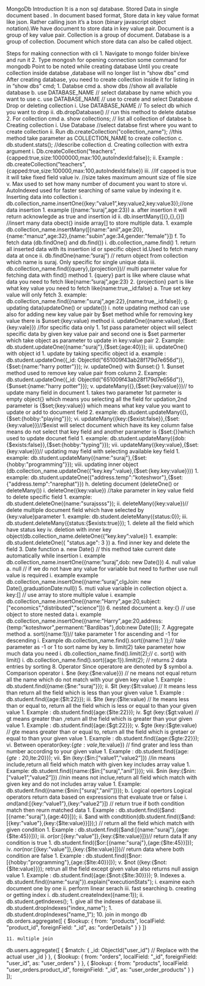 MongoDb
Introduction
It is a non sql database. Stored Data in single document based . In document based format, Store data in key value format like json. Rather calling json it’s a bson (binary javascript object notation).We have document to store data in key value pair. Document is a group of key value pair. Collection is a group of document. Database is a group of collection.
Document which store data can also be called object.

Steps for making connection with cli
    1. Navigate to mongo folder bin/exe and run it
    2. Type mongosh for opening connection
some command for mongodb
Point to be noted while creating database
	Until you create collection inside databse ,database will no longer list in “show dbs” cmd
	After creating database, you need to create collection inside it for listing in in “show dbs” cmd;
    1.   Databse cmd
        a. show dbs //show all available database
        b. use DATABASE_NAME // select database by name which you want to use
        c. use DATABASE_NAME // use to create and select Database
        d. Drop or deleting collection
            i. Use DATABASE_NAME // To select db which you want to drop
            ii. db.dropDatabase() // run this method to delete databse
    2. For collection cmd
        a. show collections; // list all collection of databse
        b. Creating collection
            i. Use  Database //select databse first where you want to create collection
            ii. Run db.createCollection("collection_name");  //this method take parameter as COLLECTION_NAME to create collection
        c. db.student.stats(); //describe collection
        d. Creating collection with extra argument
            i. Db.createCollection(“teachers”,{capped:true,size:10000000,max:100,autoIndexId:false});
            ii. Example : db.createCollection("teachers",{capped:true,size:100000,max:100,autoIndexId:false})
            iii. //if capped is true it will take fixed field value
            iv. //size takes maximum amount size of file size
            v. Max used to set how many number of document you want to store
            vi. AutoIndexed  used for faster searching of same value by indexing it
        e. Inserting data into collection
            i. db.collection_name.insertOne({key:”value1”,key:value2,key:value3});//one data insertion
                1. example ({name:”suraj”,age:23})
                    a. after insertion it  will return acknowlegde as true and insertion id
            ii. db.insertMany([{},{},{}]) //insert many data obect{} inside array[] to store multiple data.
                1. example db.collection_name.insertMany([{name:"anil",age:20},{name:"manuz",age:32},{name:"subin",age:34,gender:"female"}])
        f. To fetch data  (db.findOne() and db.find())
            i. db.collection_name.find() 
                1. return all inserted data with its insertion id or specific object id.Used to fetch many data at once
            ii. db.findOne(name:”suraj”) // return object from collection which name is suraj. Only specific for single unique data
            iii. db.collection_name.find({query},{projection})// multi parmeter value for fetching data with find() method
                1. {query} part  is like where clause what data you need to fetch like{name:”suraj”,age:23}
                2. {projection} part is like what key value you need to fetch like{name:true,_id:false}
                    a. True set key value will only fetch
                3. example: db.collection_name.find({name:"suraj",age:22},{name:true,_id:false});
        g. updating data(updateOne() or update())
            i. note updating method can use also for adding new key value pair by $set method while for removing key value there is $unset:{key:value} method
            ii. updateOne({name:value},{$set:{key:vale}}) //for specific data only
                1. 1st pass parameter object will select specific data by given key value pair and second one is $set parmerter which take object as parameter to update in key:value pair
                2. Example: db.student.updateOne({name:"suraj"},{$set:{age:40}});
            iii. updateOne() with object id
                1. update by taking specific object id 
                    a. example : db.student.updateOne({_id: ObjectId("651009f43ab28f179d7e656d")},{$set:{name:"harry potter"}});
            iv. updateOne() with $unset:{}
                1. $unset method used to remove key value pair from column
                2. Example: db.student.updateOne({_id: ObjectId("651009f43ab28f179d7e656d")},{$unset:{name:"harry potter"}});
            v. updateMany({},{$set:{key:value}})// to update many field in document
                1. takes two parameter 1st parmeter is empty object{} which means you selecting all the field for updation,2nd parameter is {$set;{key:value}} which means what key value you want to update or add to document field
                2. example: db.student.updateMany({},{$set:{hobby:"playing"}});
            vi. updateMany({key:{$exist:false}},{$set:{key:value}})//$exist will select document which have its key column false means do not select that key field  and another parameter is {$set:{}}which used to update docunet field
                1. example: db.student.updateMany({dob:{$exists:false}},{$set:{hobby:"typing"}});
            vii. updateMany({key:value},{$set:{key:value}})// updating may field with selecting available key field
                1. example: db.student.updateMany({name:"suraj"},{$set:{hobby:"programming"}});
            viii. updating inner object (db.collection_name.updateOne({“key.key”:value},{$set:{key.key:value}}))
                1. example: db.student.updateOne({"address.temp":"koteshwor"},{$set:{"address.temp":"narephat"}})
        h. deleting document (deleteOne() or deleteMany())
            i. deleteOne({key:value}) //take parameter in key value field to delete specific field
                1. example: db.student.deleteOne({name:"surajssss"});
            ii. deleteMany({key:value})// delete multiple document field which have selected by {key:value}parameter
                1. example: db.student.deleteMany({status:0});
            iii. db.student.deleteMany({status:{$exists:true}});
                1. delete all the field which have status key 
            iv. deletion with inner key object(db.collection_name.deleteOne({“key.key”:value})
                1. example: db.student.deleteOne({ "status.age": 3 })
                    a. find inner key and delete the field
    3. Date function 
        a. new Date() // this method take current date automatically while insertion
            i. example db.collection_name.insertOne({name:”suraj”,dob: new Date()})
    4. null value
        a. null // if we do not have  any value for variable but need to further use null value is required
            i. example example db.collection_name.insertOne({name:”suraj”,clgJoin: new Date(),graduationDate:null})
    5. muti value variable in collection object
        a. key:[] // use array to store multiple value
            i. example db.collection_name.insertOne({name:"Harry",age:20,subject:["economics","distributed","science"]})
    6. nested document
        a. key:{} // use object to store nested data
            i. example db.collection_name.insertOne({name:"Harry",age:20,address:{temp:"koteshwor",permanent:"Bardibas"},dob:new Date()});
    7. Aggregate method
        a. sort({name:1})// take parameter 1 for ascending and -1 for descending 
            i. Example db.collection_name.find().sort({name:1 });// take parameter as -1 or 1 to sort name by key
        b. limit(2) take parameter how much data you need
            i. db.collection_name.find().limit(2);//
        c. sort() with limit()
            i. db.collection_name.find().sort({age:1}).limit(2); // returns 2 data entries by sorting
    8. Operator
Since operatore are denoted by $ symbol
        a. Comparison operator
            i. $ne (key:{$ne:value}}) // ne means not equal return all the name which do not match with your given key value
                1. Example : db.student.find({name:{$ne:"suraj"}});
            ii. $lt (key:{$lt:value) // lt means less than return all the field which is less than your given value
                1. Example : db.student.find({age:{$lt:22}});
            iii. $lte (key:{$lte:value) // lte means less than or equal to, return all the field which is less or equal to than your given value
                1. Example : db.student.find({age:{$lte:22}});
            iv. $gt (key:{$gt:value) // gt means greater than ,return all the field which is greater than your given value
                1. Example : db.student.find({age:{$gt:22}});
            v. $gte (key:{$gte:value) // gte means greater than or equal to, return all the field which is gretaer or equal to than your given value
                1. Example : db.student.find({age:{$gte:22}});
            vi. Between operator(key:{$gte:vale,$lte:value}) // find grater and less than number according to your given value
                1. Example : db.student.find({age:{$gte:20,$lte:20}});
            vii. $in (key:{$in:[“value1”,”value2”]}) //in means include,return all field which match with given key includes array value
                1. Example: db.student.find({name:{$in:["suraj","anil"]}});
            viii. $nin (key:{$nin:[“value1”,”value2”]}) //nin means not inclue,return all field which match with given  key and do not includes array value
                1. Example: db.student.find({name:{$nin:["suraj","anil"]}});
        b. Logical opertors
Logical operators return data based on expressions that evaluate true or false
            i. $and ($and:[{key:“value1”},{key:”value2”}]) // return true if both condition match then reurn matched data
                1. Example : db.student.find({$and:[{name:"suraj"},{age:40}]});
            ii. $and with condtition(db.student.find({$and:[{key:"value"},{key:{$lte:value}}]});) // return all the field which match with given condition
                1. Example : db.student.find({$and:[{name:"suraj"},{age:{$lte:45}}]});
            iii. $or ($or:[{key:"value"]},{key:{$lte:value}]})// return data If any condition is true
                1. db.student.find({$or:[{name:"suraj"},{age:{$lte:45}}]});
            iv. $nor  ($nor:[{key:"value"]},{key:{$lte:value}]})// return data where both condition are false
                1. Example : db.student.find({$nor:[{hobby:"programming"},{age:{$lte:40}}]});
            v. $not ({key:{$not:{$lte:value}}}); retrun all the field except given value also  returns null assign value
                1. Example : db.student.find({age:{$not:{$lte:30}}});
    9. Indexes
        a. db.student.find({name:"suraj"}).explain("executionStats");
            i. examine each document one by one 
            ii. perform linear serach
            iii. fast searching
        b. creating or getting index
            i. db.student.createIndex({name:1});
            ii. db.student.getIndexes();
                1. give all the indexes of database
            iii. db.student.dropIndexes("index_name");
                1. db.student.dropIndexes("name_1");
    10. join in mongo db
db.orders.aggregate([
  {
    $lookup:
    {
      from: "products",
      localField: "product_id",
      foreignField: "_id",
      as: "orderDetails"
    }
  }
])


    11. multiple join
db.users.aggregate([
  {
    $match: {
      _id: ObjectId("user_id") // Replace with the actual user _id
    }
  },
  {
    $lookup: {
      from: "orders",
      localField: "_id",
      foreignField: "user_id",
      as: "user_orders"
    }
  },
  {
    $lookup: {
      from: "products",
      localField: "user_orders.product_id",
      foreignField: "_id",
      as: "user_order_products"
    }
  }
]);